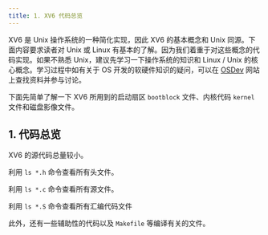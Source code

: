 ```yaml
---
title: 1. XV6 代码总览
---
```


XV6 是 Unix 操作系统的一种简化实现，因此 XV6 的基本概念和 Unix 同源。下面内容要求读者对 Unix 或 Linux 有基本的了解。因为我们着重于对这些概念的代码实现。如果不熟悉 Unix，建议先学习一下操作系统的知识和 Linux / Unix 的核心概念。学习过程中如有关于 OS 开发的软硬件知识的疑问，可以在 [OSDev](https://wiki.osdev.org/) 网站上查找资料并参与讨论。

下面先简单了解一下 XV6 所用到的启动扇区 `bootblock` 文件、内核代码 `kernel` 文件和磁盘影像文件。

## 1. 代码总览

XV6 的源代码总量较小。

利用 `ls *.h` 命令查看所有头文件。

利用 `ls *.c` 命令查看所有源文件。

利用 `ls *.S` 命令查看所有汇编代码文件

此外，还有一些辅助性的代码以及 `Makefile` 等编译有关的文件。






